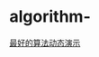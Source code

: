 # algorithm-

[最好的算法动态演示](http://mp.weixin.qq.com/s?__biz=MzI5MzYzMDAwNw==&mid=2247486587&idx=1&sn=7becbafba2658a4c6bf901ee65dd5277&chksm=ec6e7523db19fc358cdaac6686d4d4c5c36309b69352c33f71ece38b90fef50394a5c004cb84&mpshare=1&scene=1&srcid=#rd)
